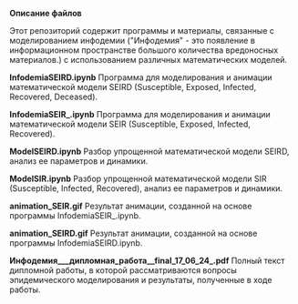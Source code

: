 **Описание файлов**

Этот репозиторий содержит программы и материалы, связанные с моделированием инфодемии ("Инфодемия" - это появление в информационном пространстве большого количества вредоносных материалов.) 
с использованием различных математических моделей.

**InfodemiaSEIRD.ipynb**
Программа для моделирования и анимации математической модели SEIRD (Susceptible, Exposed, Infected, Recovered, Deceased).

**InfodemiaSEIR_.ipynb**
Программа для моделирования и анимации математической модели SEIR (Susceptible, Exposed, Infected, Recovered).

**ModelSEIRD.ipynb**
Разбор упрощенной математической модели SEIRD, анализ ее параметров и динамики.

**ModelSIR.ipynb**
Разбор упрощенной математической модели SIR (Susceptible, Infected, Recovered), анализ ее параметров и динамики.

**animation_SEIR.gif**
Результат анимации, созданной на основе программы InfodemiaSEIR_.ipynb.

**animation_SEIRD.gif**
Результат анимации, созданной на основе программы InfodemiaSEIRD.ipynb.

**Инфодемия___дипломная_работа__final_17_06_24_.pdf**
Полный текст дипломной работы, в которой рассматриваются вопросы эпидемического моделирования и результаты, полученные в ходе работы.
